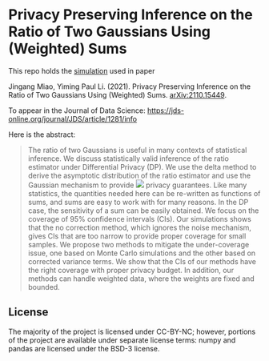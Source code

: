 # Privacy Preserving Inference on the Ratio of Two Gaussians Using (Weighted) Sums

This repo holds the [simulation](simulation.ipynb) used in paper

Jingang Miao, Yiming Paul Li. (2021). Privacy Preserving Inference on
 the Ratio of Two Gaussians Using (Weighted) Sums.
[arXiv:2110.15449](https://arxiv.org/abs/2110.15449).

To appear in the Journal of Data Science:
https://jds-online.org/journal/JDS/article/1281/info

Here is the abstract:

> The ratio of two Gaussians is useful in many contexts of statistical inference.
We discuss statistically valid inference of the ratio
estimator under Differential Privacy (DP).
We use the delta method to derive the
asymptotic distribution of the ratio estimator and
use the Gaussian mechanism to provide
<img src="https://render.githubusercontent.com/render/math?math=(\epsilon, \delta)"> privacy guarantees.
Like many statistics, the quantities
needed here can be re-written as functions of
sums, and sums are easy to work with for many reasons.
In the DP case, the sensitivity of a sum can
be easily obtained.
We focus on the coverage of
95\% confidence intervals (CIs).
Our simulations shows that the no correction method,
which ignores the noise mechanism, gives CIs
that are too narrow to provide proper coverage for small samples.
We propose two methods to mitigate the under-coverage issue, one based on Monte Carlo simulations
and the other based on corrected variance terms.
We show that the CIs of our methods have the right coverage with proper privacy budget.
In addition, our methods can handle weighted data,
where the weights are fixed and bounded.


## License
The majority of the project is licensed under CC-BY-NC;
however, portions of the project are available under separate license terms:
numpy and pandas are licensed under the BSD-3 license.
